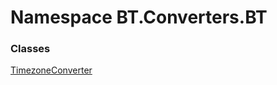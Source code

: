 # <a id="BT_Converters_BT"></a> Namespace BT.Converters.BT

### Classes

 [TimezoneConverter](BT.Converters.BT.TimezoneConverter.md)

